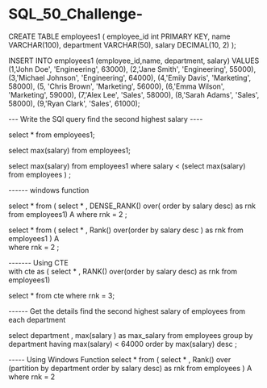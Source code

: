 # SQL_50_Challenge-

CREATE TABLE employees1 (
    employee_id int PRIMARY KEY,
    name VARCHAR(100),
    department VARCHAR(50),
    salary DECIMAL(10, 2)
);

INSERT INTO employees1 (employee_id,name, department, salary) VALUES 
(1,'John Doe', 'Engineering', 63000),
(2,'Jane Smith', 'Engineering', 55000),
(3,'Michael Johnson', 'Engineering', 64000),
(4,'Emily Davis', 'Marketing', 58000),
(5, 'Chris Brown', 'Marketing', 56000),
(6,'Emma Wilson', 'Marketing', 59000),
(7,'Alex Lee', 'Sales', 58000),
(8,'Sarah Adams', 'Sales', 58000),
(9,'Ryan Clark', 'Sales', 61000);

--- Write the SQl query find the second highest salary  ---- 

select * from employees1;

select max(salary) from employees1;

select max(salary) from employees1  where salary < (select max(salary) from employees ) ;

------ windows function 

select *  from ( select * , DENSE_RANK() over( order by salary desc) as rnk from employees1) A 
where rnk = 2 ;

select * from ( select * , Rank() over(order by salary desc ) as rnk from employees1 ) A  
where rnk = 2 ;

------- Using CTE  
with cte as 
( select * , RANK() over(order by salary desc) as rnk from employees1)

select * from cte 
where rnk = 3;

------ Get the details find the second highest salary of employees from each department 

select department , max(salary ) as max_salary from employees group by department having max(salary) < 64000 order by max(salary) desc ; 

----- Using Windows Function 
select * from ( select * , Rank() over (partition by department order by salary desc) as rnk from employees ) A where rnk = 2 
